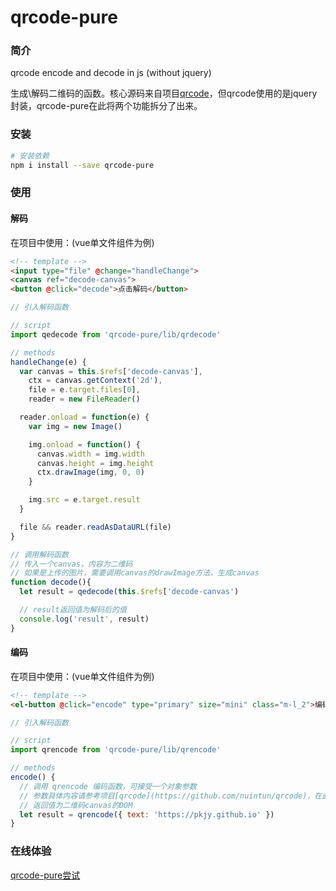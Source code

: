 # qrcode-pure

### 简介
qrcode encode and decode in js (without jquery)

生成\解码二维码的函数。核心源码来自项目[qrcode](https://github.com/nuintun/qrcode)，但qrcode使用的是jquery封装，qrcode-pure在此将两个功能拆分了出来。

### 安装
``` bash
# 安装依赖
npm i install --save qrcode-pure
```

### 使用
#### 解码
在项目中使用：(vue单文件组件为例)
``` html
<!-- template -->
<input type="file" @change="handleChange">
<canvas ref="decode-canvas">
<button @click="decode">点击解码</button>
```
``` javascript
// 引入解码函数

// script 
import qedecode from 'qrcode-pure/lib/qrdecode'

// methods
handleChange(e) {
  var canvas = this.$refs['decode-canvas'],
    ctx = canvas.getContext('2d'),
    file = e.target.files[0],
    reader = new FileReader()

  reader.onload = function(e) {
    var img = new Image()

    img.onload = function() {
      canvas.width = img.width
      canvas.height = img.height
      ctx.drawImage(img, 0, 0)
    }

    img.src = e.target.result
  }

  file && reader.readAsDataURL(file)
}

// 调用解码函数
// 传入一个canvas，内容为二维码
// 如果是上传的图片，需要调用canvas的drawImage方法，生成canvas
function decode(){
  let result = qedecode(this.$refs['decode-canvas')

  // result返回值为解码后的值
  console.log('result', result)
}
```

#### 编码

在项目中使用：(vue单文件组件为例)
``` html
<!-- template -->
<el-button @click="encode" type="primary" size="mini" class="m-l_2">编码</el-button>
```
``` javascript
// 引入解码函数

// script 
import qrencode from 'qrcode-pure/lib/qrencode'

// methods
encode() {
  // 调用 qrencode 编码函数，可接受一个对象参数
  // 参数具体内容请参考项目[qrcode](https://github.com/nuintun/qrcode)，在此不再赘述。
  // 返回值为二维码canvas的DOM
  let result = qrencode({ text: 'https://pkjy.github.io' })
}

```

### 在线体验
[qrcode-pure尝试](https://pkjy.github.io/#/gallery/qrcode-pure)
